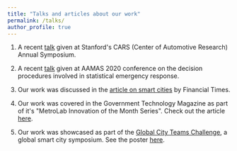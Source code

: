 ```yaml
---
title: "Talks and articles about our work"
permalink: /talks/
author_profile: true
---
```


1. A recent [talk](https://www.youtube.com/watch?v=5IMxgb4a1No&feature=youtu.be) given at Stanford's CARS (Center of Automotive Research) Annual Symposium.

2. A recent [talk](https://underline.io/lecture/382-on-algorithmic-decision-procedures-in-emergency-response-systems-in-smart-and-connected-communities) given at AAMAS 2020 conference on the decision procedures involved in statistical emergency response.

3. Our work was discussed in the [article on smart cities](https://www.ft.com/content/140ae3f0-1b6f-11ea-81f0-0c253907d3e0) by Financial Times. 

4. Our work was covered in the Government Technology Magazine as part of it's "MetroLab Innovation of the Month Series". Check out the article [here](https://www.govtech.com/public-safety/Data-Drives-Down-Nashvilles-Emergency-Response-Times.html).

5. Our work was showcased as part of the [Global City Teams Challenge](https://pages.nist.gov/GCTC/event/gctc-expo-2017/exhibit/), a global smart city symposium. See the poster [here](http://ayanmukhopadhyay.github.io/files/postergctc.pdf).


